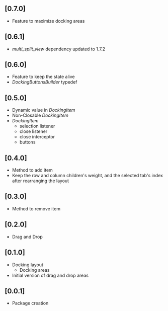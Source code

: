 ## [0.7.0]

* Feature to maximize docking areas

## [0.6.1]

* *multi_split_view* dependency updated to 1.7.2

## [0.6.0]

* Feature to keep the state alive
* *DockingButtonsBuilder* typedef

## [0.5.0]

* Dynamic value in *DockingItem*
* Non-Closable *DockingItem*
* *DockingItem*
  * selection listener
  * close listener
  * close interceptor
  * buttons

## [0.4.0]

* Method to add item
* Keep the row and column children's weight, and the selected tab's index after rearranging the layout

## [0.3.0]

* Method to remove item

## [0.2.0]

* Drag and Drop

## [0.1.0]

* Docking layout
  * Docking areas
* Initial version of drag and drop areas

## [0.0.1]

* Package creation